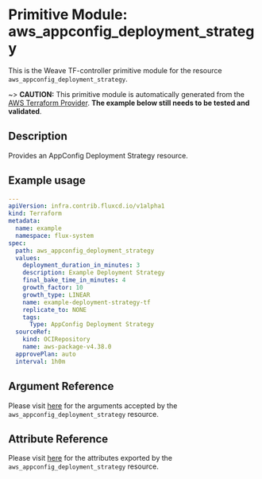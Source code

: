
# Primitive Module: aws_appconfig_deployment_strategy

This is the Weave TF-controller primitive module for the resource `aws_appconfig_deployment_strategy`.

~> **CAUTION:** This primitive module is automatically generated from the [AWS Terraform Provider](https://registry.terraform.io/providers/hashicorp/aws/latest/docs/resources/appconfig_deployment_strategy). **The example below still needs to be tested and validated**.

## Description

Provides an AppConfig Deployment Strategy resource.

## Example usage

```yaml
---
apiVersion: infra.contrib.fluxcd.io/v1alpha1
kind: Terraform
metadata:
  name: example
  namespace: flux-system
spec:
  path: aws_appconfig_deployment_strategy
  values:
    deployment_duration_in_minutes: 3
    description: Example Deployment Strategy
    final_bake_time_in_minutes: 4
    growth_factor: 10
    growth_type: LINEAR
    name: example-deployment-strategy-tf
    replicate_to: NONE
    tags:
      Type: AppConfig Deployment Strategy
  sourceRef:
    kind: OCIRepository
    name: aws-package-v4.38.0
  approvePlan: auto
  interval: 1h0m
```

## Argument Reference

Please visit [here](https://registry.terraform.io/providers/hashicorp/aws/latest/docs/resources/appconfig_deployment_strategy#argument-reference) for the arguments accepted by the `aws_appconfig_deployment_strategy` resource.

## Attribute Reference

Please visit [here](https://registry.terraform.io/providers/hashicorp/aws/latest/docs/resources/appconfig_deployment_strategy#attributes-reference) for the attributes exported by the `aws_appconfig_deployment_strategy` resource.
